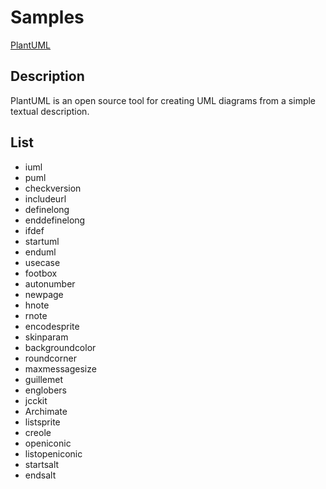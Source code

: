 # Samples
[PlantUML](http://plantuml.com/)

## Description
PlantUML is an open source tool for creating UML diagrams from a simple textual description.

## List
* iuml
* puml
* checkversion
* includeurl
* definelong
* enddefinelong
* ifdef
* startuml
* enduml
* usecase
* footbox
* autonumber
* newpage
* hnote
* rnote
* encodesprite
* skinparam
* backgroundcolor
* roundcorner
* maxmessagesize
* guillemet
* englobers
* jcckit
* Archimate
* listsprite
* creole
* openiconic
* listopeniconic
* startsalt
* endsalt

